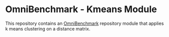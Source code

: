 # OmniBenchmark - Kmeans Module

This repository contains an [OmniBenchmark](https://omnibenchmark.org) repository module that applies k means clustering on a distance matrix.
